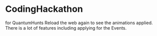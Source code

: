 # CodingHackathon
for QuantumHunts 
Reload the web again to see the animations applied.
There is a lot of features including applying for the Events.
